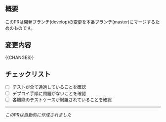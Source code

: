 ## 概要

このPRは開発ブランチ(develop)の変更を本番ブランチ(master)にマージするためのものです。

## 変更内容

{{CHANGES}}

## チェックリスト

- [ ] テストが全て通過していることを確認
- [ ] デプロイ手順に問題がないことを確認
- [ ] 各機能のテストケースが網羅されていることを確認

---

_このPRは自動的に作成されました_